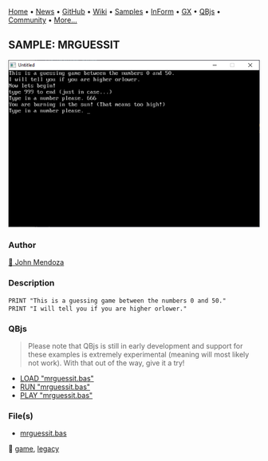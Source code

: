 [Home](https://qb64.com) • [News](../../news.md) • [GitHub](https://github.com/QB64Official/qb64) • [Wiki](https://github.com/QB64Official/qb64/wiki) • [Samples](../../samples.md) • [InForm](../../inform.md) • [GX](../../gx.md) • [QBjs](../../qbjs.md) • [Community](../../community.md) • [More...](../../more.md)

## SAMPLE: MRGUESSIT

![screenshot.png](img/screenshot.png)

### Author

[🐝 John Mendoza](../john-mendoza.md) 

### Description

```text
PRINT "This is a guessing game between the numbers 0 and 50."
PRINT "I will tell you if you are higher orlower."
```

### QBjs

> Please note that QBjs is still in early development and support for these examples is extremely experimental (meaning will most likely not work). With that out of the way, give it a try!

* [LOAD "mrguessit.bas"](https://v6p9d9t4.ssl.hwcdn.net/html/6022890/index.html?src=https://qb64.com/samples/mrguessit/src/mrguessit.bas)
* [RUN "mrguessit.bas"](https://v6p9d9t4.ssl.hwcdn.net/html/6022890/index.html?mode=auto&src=https://qb64.com/samples/mrguessit/src/mrguessit.bas)
* [PLAY "mrguessit.bas"](https://v6p9d9t4.ssl.hwcdn.net/html/6022890/index.html?mode=play&src=https://qb64.com/samples/mrguessit/src/mrguessit.bas)

### File(s)

* [mrguessit.bas](src/mrguessit.bas)

🔗 [game](../game.md), [legacy](../legacy.md)
